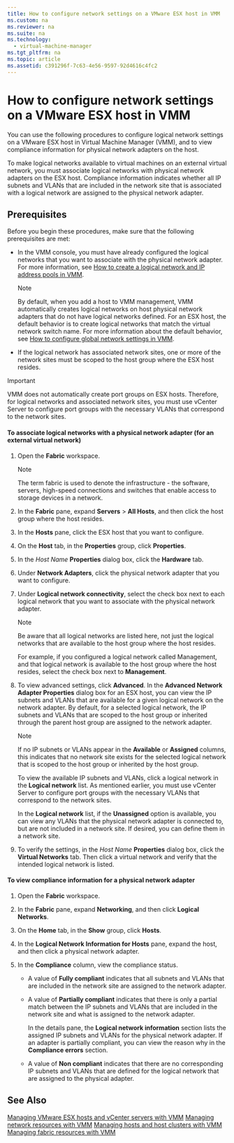```yaml
---
title: How to configure network settings on a VMware ESX host in VMM
ms.custom: na
ms.reviewer: na
ms.suite: na
ms.technology: 
  - virtual-machine-manager
ms.tgt_pltfrm: na
ms.topic: article
ms.assetid: c391296f-7c63-4e56-9597-92d4616c4fc2
---
```

# How to configure network settings on a VMware ESX host in VMM
You can use the following procedures to configure logical network settings on a VMware ESX host in Virtual Machine Manager (VMM), and to view compliance information for physical network adapters on the host.

To make logical networks available to virtual machines on an external virtual network, you must associate logical networks with physical network adapters on the ESX host. Compliance information indicates whether all IP subnets and VLANs that are included in the network site that is associated with a logical network are assigned to the physical network adapter.

## Prerequisites
Before you begin these procedures, make sure that the following prerequisites are met:

-   In the VMM console, you must have already configured the logical networks that you want to associate with the physical network adapter. For more information, see [How to create a logical network and IP address pools in VMM](How-to-create-a-logical-network-and-IP-address-pools-in-VMM.md).

    > [!NOTE]
    > By default, when you add a host to VMM management, VMM automatically creates logical networks on host physical network adapters that do not have logical networks defined. For an ESX host, the default behavior is to create logical networks that match the virtual network switch name. For more information about the default behavior, see [How to configure global network settings in VMM](How-to-configure-global-network-settings-in-VMM.md).

-   If the logical network has associated network sites, one or more of the network sites must be scoped to the host group where the ESX host resides.

> [!IMPORTANT]
> VMM does not automatically create port groups on ESX hosts. Therefore, for logical networks and associated network sites, you must use vCenter Server to configure port groups with the necessary VLANs that correspond to the network sites.

#### To associate logical networks with a physical network adapter (for an external virtual network)

1.  Open the **Fabric** workspace.

    > [!NOTE]
    > The term fabric is used to denote the infrastructure - the software, servers, high-speed connections and switches that enable access to storage devices in a network.

2.  In the **Fabric** pane, expand **Servers** > **All Hosts**, and then click the host group where the host resides.

3.  In the **Hosts** pane, click the ESX host that you want to configure.

4.  On the **Host** tab, in the **Properties** group, click **Properties**.

5.  In the *Host Name* **Properties** dialog box, click the **Hardware** tab.

6.  Under **Network Adapters**, click the physical network adapter that you want to configure.

7.  Under **Logical network connectivity**, select the check box next to each logical network that you want to associate with the physical network adapter.

    > [!NOTE]
    > Be aware that all logical networks are listed here, not just the logical networks that are available to the host group where the host resides.

    For example, if you configured a logical network called Management, and that logical network is available to the host group where the host resides, select the check box next to **Management**.

8.  To view advanced settings, click **Advanced**. In the **Advanced Network Adapter Properties** dialog box for an ESX host, you can view the IP subnets and VLANs that are available for a given logical network on the network adapter. By default, for a selected logical network, the IP subnets and VLANs that are scoped to the host group or inherited through the parent host group are assigned to the network adapter.

    > [!NOTE]
    > If no IP subnets or VLANs appear in the **Available** or **Assigned** columns, this indicates that no network site exists for the selected logical network that is scoped to the host group or inherited by the host group.

    To view the available IP subnets and VLANs, click a logical network in the **Logical network** list. As mentioned earlier, you must use vCenter Server to configure port groups with the necessary VLANs that correspond to the network sites.

    In the **Logical network** list, if the **Unassigned** option is available, you can view any VLANs that the physical network adapter is connected to, but are not included in a network site. If desired, you can define them in a network site.

9. To verify the settings, in the *Host Name* **Properties** dialog box, click the **Virtual Networks** tab. Then click a virtual network and verify that the intended logical network is listed.

#### To view compliance information for a physical network adapter

1.  Open the **Fabric** workspace.

2.  In the **Fabric** pane, expand **Networking**, and then click **Logical Networks**.

3.  On the **Home** tab, in the **Show** group, click **Hosts**.

4.  In the **Logical Network Information for Hosts** pane, expand the host, and then click a physical network adapter.

5.  In the **Compliance** column, view the compliance status.

    -   A value of **Fully compliant** indicates that all subnets and VLANs that are included in the network site are assigned to the network adapter.

    -   A value of **Partially compliant** indicates that there is only a partial match between the IP subnets and VLANs that are included in the network site and what is assigned to the network adapter.

        In the details pane, the **Logical network information** section lists the assigned IP subnets and VLANs for the physical network adapter. If an adapter is partially compliant, you can view the reason why in the **Compliance errors** section.

    -   A value of **Non compliant** indicates that there are no corresponding IP subnets and VLANs that are defined for the logical network that are assigned to the physical adapter.

## See Also
[Managing VMware ESX hosts and vCenter servers with VMM](Managing-VMware-ESX-hosts-and-vCenter-servers-with-VMM.md)
[Managing network resources with VMM](Managing-network-resources-with-VMM.md)
[Managing hosts and host clusters with VMM](Managing-hosts-and-host-clusters-with-VMM.md)
[Managing fabric resources with VMM](Managing-fabric-resources-with-VMM.md)



